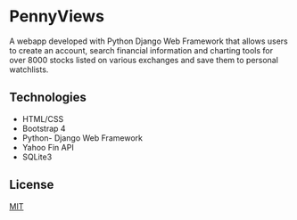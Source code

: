 # PennyViews

A webapp developed with Python Django Web Framework that allows users to create an account, search financial information and charting tools for over 8000 stocks listed on various exchanges and save them to personal watchlists. 



## Technologies
* HTML/CSS
* Bootstrap 4
* Python- Django Web Framework
* Yahoo Fin API
* SQLite3




## License
[MIT](https://choosealicense.com/licenses/mit/)
